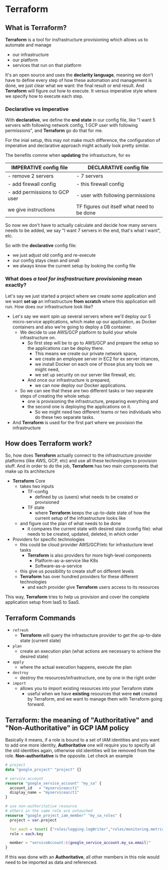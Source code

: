 # Terraform 

## What is Terraform?
**Terraform** is a tool for insfrastructure provisioning which allows us to automate and manage 
- our infrastructure
- our platform 
- services that run on that platform

It's an open source and uses the **declarity language**, meaning we don't have to define every step of how these automation and management is done, we just clear what we want: the final result or end result. And **Terraform** will figure out how to execute. It versus imperative style where we specify how to execute each step.

### Declarative vs Imperative
With **declarative**, we define the **end state** in our config file, like "I want 5 servers with following network config, 1 GCP user with following permissions", and **Terraform** go do that for me.

For the inial setup, this may not make much difference, the configuration of imperative and declarative approach might actually look pretty similar.

The benefits comme when **updating** the infrastucture, for ex

| IMPERATIVE config file  | DECLARATIVE config file |
| ------------- | ------------- |
| - remove 2 servers  | - 7 servers  |
| - add firewall config  | - this firewall config  |
| - add permissions to GCP user | - user with following permissions  |
|  we give instructions | TF figures out itself what need to be done  |

So now we don't have to actually calculate and decide how many servers needs to be added, we say "I want 7 servers in the end, that's what I want", etc.

So with the **declarative** config file:
- we just adjust old config and re-execute
- our config stays clean and small
- we always know the current setup by looking the config file


### What does *a tool for insfrastructure provisioning* mean exactly?

Let's say we just started a project where we create some application and we want **set up** an infrastructure **from scratch** where this application will run. How does our infrastructure look like? 
- Let's say we want spin up several servers where we'll deploy our 5 micro-service applications, which make up our application, as Docker containers and also we're going to deploy a DB container. 
    - We decide to use AWS/GCP platform to build your whole infrastructure on. 
        - So first step will be to go to AWS/GCP and prepare the setup so the applications can be deploy there. 
            - This means we create our private network space, 
            - we create an employee server in EC2 for ex server intances, 
            - we install Docker on each one of those plus any tools we might need, 
            - we set up security on our server like firewall, etc. 
        - And once our infrastructure is prepared, 
            - we can now deploy our Docker applications. 
    - So we can see that these are two different tasks or two separate steps of creating the whole setup: 
        - one is provisioning the infrastructure, preparing everything and 
        - the second one is deploying the applications on it. 
            - So we might need two different teams or two individuals who do these two separate tasks. 
- And **Terraform** is used for the first part where we provision the infrastructure

## How does Terraform work?
So, how does **Terraform** actually connect to the infrastructure provider platforms (like AWS, GCP, etc) and use all these technologies to provision stuff. And in order to do the job, **Terraform** has two main components that make up its architecture
- **Terraform** Core
    - takes two inputs
        - TF-config
            - defined by us (users) what needs to be created or provisioned
        - TF state
            - where **Terraform** keeps the up-to-date state of how the current setup of the infrastructure looks like
    - and figure out the plan of what needs to be done
        - it compares the current state with desired state (config file): what needs to be created, updated, deleted, in which order
- Providers for specific technologies
    - this could be cloud provider AWS/GCP/etc for infrastucture level tasks
        - **Terraform** is also providers for more high-level components 
            - Platform-as-a-service like K8s
            - Software-as-a-service 
    - this give us possibility to create stuff on different levels
    - **Terraform** has over hundred providers for these different technologies
        - and each provider give **Terraform** users access to its resources

This way, **Terraform** tries to help us provision and cover the complete application setup from IaaS to SaaS.

## Terraform Commands
- `refresh`
    - **Terraform** will query the infrastucture provider to get the up-to-date state (current state)
- `plan`
    - create an execution plan (what actions are necessary to achieve the desired state)
- `apply`
    - where the actual execution happens, execute the plan
- `destroy`
    - destroy the resources/infrastructure, one by one in the right order  
- `import`
    - allows you to import existing resources into your Terraform state
        - useful when we have **existing** resources that were **not** created by Terraform, and we want to manage them with Terraform going forward. 

## Terraform: the meaning of "Authoritative" and "Non-Authoritative" in GCP IAM policy
Basically it means, if a role is bound to a set of IAM identities and you want to add one more identity, **Authoritative** one will require you to specify all the old identities again, otherwise old identities will be removed from the role. **Non-authoritative** is the opposite. Let check an example
```terraform
# project
data "google_project" "project" {}

# service account
resource "google_service_account" "my_sa" {
  account_id   = "myserviceacct1"
  display_name = "myserviceacct1"
}

# use non-authoritative resource
# others in the same role are untouched
resource "google_project_iam_member" "my_sa_roles" {
  project = var.project

  for_each = toset( ["roles/logging.logWriter","roles/monitoring.metricWriter"] )
  role = each.key

  member = "serviceAccount:${google_service_account.my_sa.email}"
}
```
If this was done with an **Authoritative**, all other members in this role would need to be imported as data and referenced.
